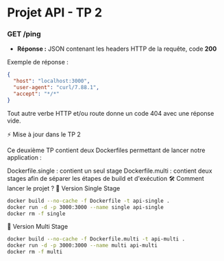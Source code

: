 # Projet API - TP 2

### **GET /ping**
- **Réponse :** JSON contenant les headers HTTP de la requête, code **200**

Exemple de réponse :
```json
{
  "host": "localhost:3000",
  "user-agent": "curl/7.88.1",
  "accept": "*/*"
}
```
Tout autre verbe HTTP et/ou route donne un code 404 avec une réponse vide.

⚡ Mise à jour dans le TP 2

Ce deuxième TP contient deux Dockerfiles permettant de lancer notre application :

Dockerfile.single : contient un seul stage
Dockerfile.multi : contient deux stages afin de séparer les étapes de build et d'exécution
🛠️ Comment lancer le projet ?
🔐 Version Single Stage

```sh
docker build --no-cache -f Dockerfile -t api-single .
docker run -d -p 3000:3000 --name single api-single
docker rm -f single
```

🔐 Version Multi Stage
```sh
docker build --no-cache -f Dockerfile.multi -t api-multi .
docker run -d -p 3000:3000 --name multi api-multi
docker rm -f multi
```
